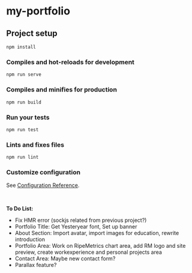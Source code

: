 # my-portfolio

## Project setup
```
npm install
```

### Compiles and hot-reloads for development
```
npm run serve
```

### Compiles and minifies for production
```
npm run build
```

### Run your tests
```
npm run test
```

### Lints and fixes files
```
npm run lint
```

### Customize configuration
See [Configuration Reference](https://cli.vuejs.org/config/).

<br>

<strong>To Do List:</strong>

- Fix HMR error (sockjs related from previous project?)
- Portfolio Title: Get Yesteryear font, Set up banner
- About Section: Import avatar, import images for education, rewrite introduction
- Portfolio Area: Work on RipeMetrics chart area, add RM logo and site preview, create workexperience and personal projects area
- Contact Area: Maybe new contact form?
- Parallax feature?
